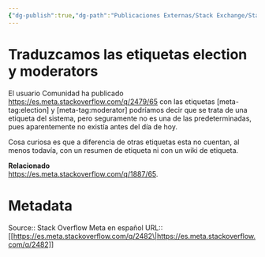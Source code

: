 ```yaml
---
{"dg-publish":true,"dg-path":"Publicaciones Externas/Stack Exchange/Stack Overflow en español/Stack Overflow en español Meta/es.meta.stackoverflow.com-2482.md","permalink":"/publicaciones-externas/stack-exchange/stack-overflow-en-espanol/stack-overflow-en-espanol-meta/es-meta-stackoverflow-com-2482/","title":"Traduzcamos las etiquetas election y moderators","hide":true,"noteIcon":"\"0\"","created":"2024-04-03T12:49:10.420-06:00","updated":"2024-04-05T16:44:01.871-06:00"}
---
```


# Traduzcamos las etiquetas election y moderators

El usuario Comunidad ha publicado https://es.meta.stackoverflow.com/q/2479/65 con las etiquetas [meta-tag:election] y [meta-tag:moderator] podríamos decir que se trata de una etiqueta del sistema, pero seguramente no es una de las predeterminadas, pues aparentemente no existía antes del día de hoy.

Cosa curiosa es que a diferencia de otras etiquetas esta no cuentan, al menos todavía, con un resumen de etiqueta ni con un wiki de etiqueta.

**Relacionado**   
https://es.meta.stackoverflow.com/q/1887/65.

# Metadata
Source:: Stack Overflow Meta en español
URL:: [[https://es.meta.stackoverflow.com/q/2482\|https://es.meta.stackoverflow.com/q/2482]]

